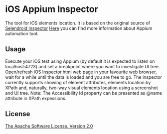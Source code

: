 iOS Appium Inspector
====================

The tool for iOS elements location. It is based on the original source of [Selendroid Inspector](https://github.com/selendroid/selendroid)
[Here](http://appium.io) you can find more information about Appium automation tool.

Usage
-----

Execute your iOS test using Appium (by default it is expected to listen on localhost:4723) and set a breakpoint where you want to investigate UI tree. Open/refresh iOS Inspector.html web page in your favourite web browser, wait for a while until the data is loaded and you are free to go. The inspector currently supports showing of element attributes, elements location by XPath and, naturally, two-way visual elements location using a screenshot and UI tree.
Note: The Accessibility Id property can be presented as @name attribute in XPath expessions.

License
-----------
[The Apache Software License, Version 2.0](http://www.apache.org/licenses/LICENSE-2.0)